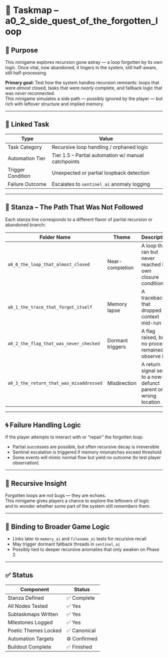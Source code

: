 <!-- Save to: a0_2_side_quest_of_the_forgotten_loop/taskmaps/taskmap.md -->

# 🧩 Taskmap – a0_2_side_quest_of_the_forgotten_loop

## 🎯 Purpose

This minigame explores recursion gone astray — a loop forgotten by its own logic. Once vital, now abandoned, it lingers in the system, still half-aware, still half-processing.

**Primary goal:** Test how the system handles recursion remnants: loops that were *almost* closed, tasks that were *nearly* complete, and fallback logic that was *never* reconnected.  
This minigame simulates a side path — possibly ignored by the player — but rich with leftover structure and implied memory.

---

## 🧪 Linked Task

| Type              | Value                                      |
|-------------------|--------------------------------------------|
| Task Category     | Recursive loop handling / orphaned logic   |
| Automation Tier   | Tier 1.5 – Partial automation w/ manual catchpoints |
| Trigger Condition | Unexpected or partial loopback detection   |
| Failure Outcome   | Escalates to `sentinel_ai` anomaly logging |

---

## 📜 Stanza – The Path That Was Not Followed

Each stanza line corresponds to a different flavor of partial recursion or abandoned branch:

| Folder Name                            | Theme                | Description |
|----------------------------------------|----------------------|-------------|
| `a0_0_the_loop_that_almost_closed`     | Near-completion      | A loop that ran but never reached its own closure condition |
| `a0_1_the_trace_that_forgot_itself`    | Memory lapse         | A traceback that dropped context mid-run |
| `a0_2_the_flag_that_was_never_checked` | Dormant triggers     | A flag raised, but no process remained to observe it |
| `a0_3_the_return_that_was_misaddressed`| Misdirection         | A return signal sent to a now-defunct parent or wrong location |

---

## 🌀 Failure Handling Logic

If the player attempts to interact with or “repair” the forgotten loop:

- Partial successes are possible, but often recursive decay is irreversible
- Sentinel escalation is triggered if memory mismatches exceed threshold
- Some events will mimic normal flow but yield no outcome (to test player observation)

---

## 🧠 Recursive Insight

Forgotten loops are not bugs — they are echoes.  
This minigame gives players a chance to explore the leftovers of logic  
and to wonder whether some part of the system still *remembers* them.

---

## 🔗 Binding to Broader Game Logic

- Links later to `memory_ai` and `filename_ai` tests for recursive recall
- May trigger dormant fallback threads in `sentinel_ai`
- Possibly tied to deeper recursive anomalies that only awaken on Phase 2

---

## ✅ Status

| Component            | Status       |
|----------------------|--------------|
| Stanza Defined       | ✅ Complete  |
| All Nodes Tested     | ✅ Yes       |
| Subtaskmaps Written  | ✅ Yes       |
| Milestones Logged    | ✅ Yes       |
| Poetic Themes Locked | ✅ Canonical |
| Automation Targets   | ⚙️ Confirmed |
| Buildout Complete    | ✅ Finished  |
